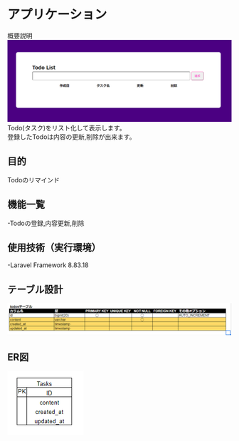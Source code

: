 # アプリケーション
概要説明
![Top Page](無題.png)
Todo(タスク)をリスト化して表示します。<br>
登録したTodoは内容の更新,削除が出来ます。

## 目的
Todoのリマインド

## 機能一覧
-Todoの登録,内容更新,削除

## 使用技術（実行環境）
-Laravel Framework 8.83.18

## テーブル設計
![table](tables.png)

## ER図
![ER図](ERdiagram.png)
